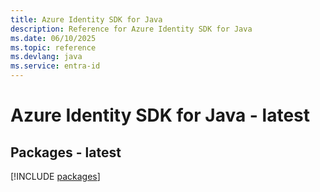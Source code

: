 ```yaml
---
title: Azure Identity SDK for Java
description: Reference for Azure Identity SDK for Java
ms.date: 06/10/2025
ms.topic: reference
ms.devlang: java
ms.service: entra-id
---
```

# Azure Identity SDK for Java - latest
## Packages - latest
[!INCLUDE [packages](identity-index.md)]